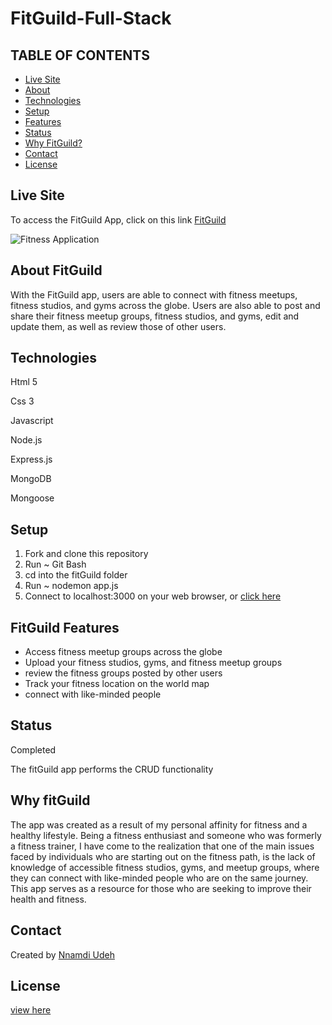 # FitGuild-Full-Stack
## TABLE OF CONTENTS
* [Live Site](#Live-Site)
* [About](#About-FitGuild)
* [Technologies](#Technologies)
* [Setup](#Setup)
* [Features](#FitGuild-Features)
* [Status](#Status)
* [Why FitGuild?](#Why-FitGuild)
* [Contact](#Contact)
* [License](#License)

## Live Site
To access the FitGuild App, click on this link [FitGuild](https://shrouded-oasis-04621.herokuapp.com/)

![Fitness Application](https://i.ibb.co/1s2wfV9/Screenshot-24.png)

## About FitGuild
With the FitGuild app, users are able to connect with fitness meetups, fitness studios, and gyms across the globe. Users are also able to post and share their fitness meetup groups, fitness studios, and gyms, edit and update them, as well as review those of other users.

## Technologies
Html 5

Css 3

Javascript

Node.js

Express.js

MongoDB

Mongoose

## Setup
1. Fork and clone this repository
2. Run ~ Git Bash
3. cd into the fitGuild folder
4. Run ~ nodemon app.js
5. Connect to localhost:3000 on your web browser, or [click here](http://localhost:3000/)

## FitGuild Features
- Access fitness meetup groups across the globe
- Upload your fitness studios, gyms, and fitness meetup groups
- review the fitness groups posted by other users
- Track your fitness location on the world map
- connect with like-minded people

## Status 
Completed

The fitGuild app performs the CRUD functionality

## Why fitGuild
The app was created as a result of my personal affinity for fitness and a healthy lifestyle. Being a fitness enthusiast and someone who was formerly a fitness trainer, I have come to the realization that one of the main issues faced by individuals who are starting out on the fitness path, is the lack of knowledge of accessible fitness studios, gyms, and meetup groups, where they can connect with like-minded people who are on the same journey. This app serves as a resource for those who are seeking to improve their health and fitness.

## Contact
Created by [Nnamdi Udeh](http://www.linkedin.com/in/nnamdi-udeh-630a33185)

## License
[view here](License.txt)


